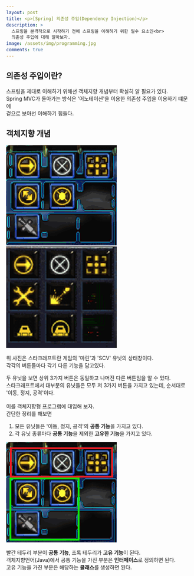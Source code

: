 ```yaml
---
layout: post
title: <p>[Spring] 의존성 주입(Dependency Injection)</p>
description: >
  스프링을 본격적으로 시작하기 전에 스프링을 이해하기 위한 필수 요소인<br>
  의존성 주입에 대해 알아보자.
image: /assets/img/programming.jpg
comments: true
---
```

<head>
  <link rel="stylesheet" type="text/css" href="../../assets/css/obsidian.css" />
</head>

## 의존성 주입이란?

 스프링을 제대로 이해하기 위해선 객체지향 개념부터 확실히 알 필요가 있다.<br>
 Spring MVC가 돌아가는 방식은 '어노테이션'을 이용한 의존성 주입을 이용하기 떄문에<br>
 겉으로 보아선 이해하기 힘들다.<br>

## 객체지향 개념

 <img src="/assets/img/marine.png">
 <img src="/assets/img/scv.png"><br>

 위 사진은 스타크래프트란 게임의 '마린'과 'SCV' 유닛의 상태창이다.<br>
 각각의 버튼들마다 각기 다른 기능을 담고있다.<br>

 두 유닛을 보면 상위 3가지 버튼은 동일하고 나머진 다른 버튼임을 알 수 있다.<br>
 스타크래프트에서 대부분의 유닛들은 모두 저 3가지 버튼을 가지고 있는데, 순서대로 '이동, 정지, 공격'이다.<br>
 <br>
 이를 객체지향형 프로그램에 대입해 보자.<br>
 간단한 정리를 해보면

 1. 모든 유닛들은 '이동, 정지, 공격'의 **공통 기능**을 가지고 있다.
 2. 각 유닛 종류마다 **공통 기능**을 제외한 **고유한 기능**을 가지고 있다.

 <img src="/assets/img/marine2.png">
 
 빨간 테두리 부분이 **공통 기능**, 초록 테두리가 **고유 기능**이 된다.<br>
 객체지향언어(Java)에서 공통 기능을 가진 부분은 **인터페이스**로 정의하면 된다.<br>
 고유 기능을 가진 부분은 해당하는 **클래스**를 생성하면 된다.